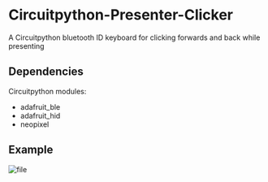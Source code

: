 # Circuitpython-Presenter-Clicker
A Circuitpython bluetooth ID keyboard for clicking forwards and back while presenting

## Dependencies 
Circuitpython modules:
- adafruit_ble
- adafruit_hid
- neopixel


## Example
![file](https://user-images.githubusercontent.com/39284876/174511570-220e8010-b766-4105-aaff-5d350385f0a1.gif)
